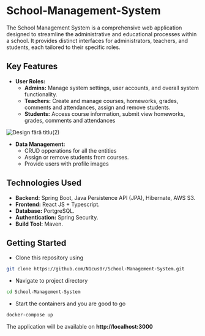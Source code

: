 # School-Management-System

The School Management System is a comprehensive web application designed to streamline the administrative and educational processes within a school. It provides distinct interfaces for administrators, teachers, and students, each tailored to their specific roles.

## Key Features

- **User Roles:**
  - **Admins:** Manage system settings, user accounts, and overall system functionality.
  - **Teachers:** Create and manage courses, homeworks, grades, comments and attendances, assign and remove students.
  - **Students:** Access course information, submit view homeworks, grades, comments and attendances

![Design fără titlu(2)](https://github.com/N1cus0r/School-Management-System/assets/110561950/f0a6cb3f-3779-4e53-a0b9-36aabf5c2f75)

- **Data Management:**
  - CRUD opperations for all the entities
  - Assign or remove students from courses.
  - Provide users with profile images

## Technologies Used

- **Backend:** Spring Boot, Java Persistence API (JPA), Hibernate, AWS S3.
- **Frontend:** React JS + Typescript.
- **Database:** PortgreSQL.
- **Authentication:** Spring Security.
- **Build Tool:** Maven.

## Getting Started
- Clone this repository using

```bash
git clone https://github.com/N1cus0r/School-Management-System.git
```

- Navigate to project directory

```bash
cd School-Management-System
```

- Start the containers and you are good to go

```bash
docker-compose up
```

The application will be available on **http://localhost:3000**
